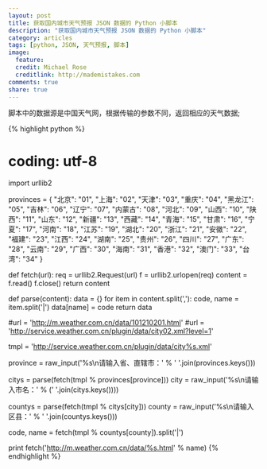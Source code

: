 ```yaml
---
layout: post
title: 获取国内城市天气预报 JSON 数据的 Python 小脚本
description: "获取国内城市天气预报 JSON 数据的 Python 小脚本"
category: articles
tags: [python, JSON, 天气预报, 脚本]
image:
  feature:
  credit: Michael Rose
  creditlink: http://mademistakes.com
comments: true
share: true
---
```


脚本中的数据源是中国天气网，根据传输的参数不同，返回相应的天气数据;

{% highlight python %}
# coding: utf-8
import urllib2

provinces = {
  "北京": "01",
  "上海": "02",
  "天津": "03",
  "重庆": "04",
  "黑龙江": "05",
  "吉林": "06",
  "辽宁": "07",
  "内蒙古": "08",
  "河北": "09",
  "山西": "10",
  "陕西": "11",
  "山东": "12",
  "新疆": "13",
  "西藏": "14",
  "青海": "15",
  "甘肃": "16",
  "宁夏": "17",
  "河南": "18",
  "江苏": "19",
  "湖北": "20",
  "浙江": "21",
  "安徽": "22",
  "福建": "23",
  "江西": "24",
  "湖南": "25",
  "贵州": "26",
  "四川": "27",
  "广东": "28",
  "云南": "29",
  "广西": "30",
  "海南": "31",
  "香港": "32",
  "澳门": "33",
  "台湾": "34"
}

def fetch(url):
    req = urllib2.Request(url)
    f = urllib2.urlopen(req)
    content = f.read()
    f.close()
    return content

def parse(content):
    data = {}
    for item in content.split(','):
        code, name = item.split('|')
        data[name] = code
    return data

#url = 'http://m.weather.com.cn/data/101210201.html'
#url = 'http://service.weather.com.cn/plugin/data/city02.xml?level=1'

tmpl = 'http://service.weather.com.cn/plugin/data/city%s.xml'

province = raw_input('%s\n请输入省、直辖市：' % ' '.join(provinces.keys()))

citys = parse(fetch(tmpl % provinces[province]))
city = raw_input('%s\n请输入市名：' % (' '.join(citys.keys())))

countys = parse(fetch(tmpl % citys[city]))
county = raw_input('%s\n请输入区县：' % ' '.join(countys.keys()))

code, name = fetch(tmpl % countys[county]).split('|')

print fetch('http://m.weather.com.cn/data/%s.html' % name)
{% endhighlight %}


